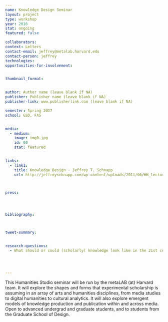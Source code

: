 ```yaml
---
name: Knowledge Design Seminar
layout: project
type: workshop
year: 2016
stat: ongoing
featured: false

collaborators:
context: Letters
contact-email: jeffrey@metalab.harvard.edu
contact-person: jeffrey
technologies: 
opportunities-for-involvement:


thumbnail_format:


author: Author name (leave blank if NA)
publisher: Publisher name (leave blank if NA)
publisher-link: www.publisherlink.com (leave blank if NA)

semester: Spring 2017
school: GSD, FAS


media:
  - medium:
    image: img0.jpg
    id: 00
    stat: featured


links:
  - link1: 
    title: Knowledge Design - Jeffrey T. Schnapp
    url: http://jeffreyschnapp.com/wp-content/uploads/2011/06/HH_lectures_Schnapp_01.pdf



press:




bibliography:



tweet-summary: 


research-questions:
  - What should or could (scholarly) knowledge look like in the 21st century?




---
```



This Humanities Studio seminar will be run by the metaLAB (at) Harvard team. It will explore the shapes and forms that experimental scholarship is assuming in an array of arts and humanities disciplines, from media studies to digital humanities to cultural analytics. It will also explore emergent models of knowledge production and publication within and across media. Open to advanced undergrad and graduate students, and to students from the Graduate School of Design.


